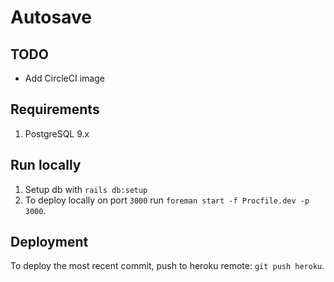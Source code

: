 # Autosave

## TODO
- Add CircleCI image

## Requirements

1. PostgreSQL 9.x

## Run locally

1. Setup db with `rails db:setup`
1. To deploy locally on port `3000` run `foreman start -f Procfile.dev -p 3000`.

## Deployment

To deploy the most recent commit, push to heroku remote: `git push heroku`.
